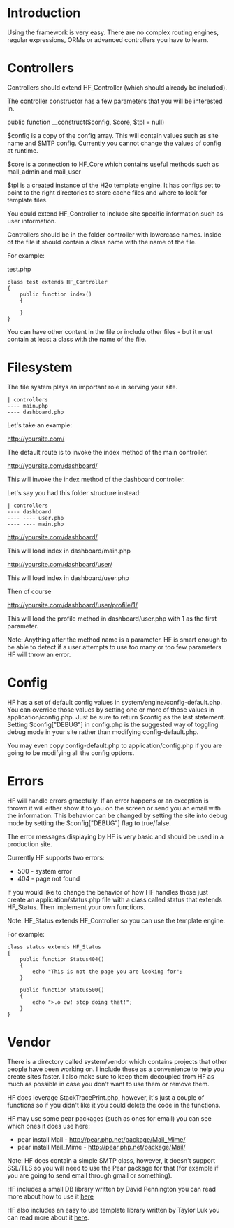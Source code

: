 # Introduction

Using the framework is very easy. There are no complex routing engines, regular expressions, ORMs or advanced controllers you have to learn.

# Controllers

Controllers should extend HF_Controller (which should already be included).

The controller constructor has a few parameters that you will be interested in.

   public function __construct($config, $core, $tpl = null)

$config is a copy of the config array. This will contain values such as site name and SMTP config. Currently you cannot change the values of config at runtime.

$core is a connection to HF_Core which contains useful methods such as mail_admin and mail_user

$tpl is a created instance of the H2o template engine. It has configs set to point to the right directories to store cache files and where to look for template files.

You could extend HF_Controller to include site specific information such as user information.

Controllers should be in the folder controller with lowercase names. Inside of the file it should contain a class name with the name of the file.

For example:

test.php

    class test extends HF_Controller
    {
        public function index()
        {

        }
    }

You can have other content in the file or include other files - but it must contain at least a class with the name of the file.

# Filesystem

The file system plays an important role in serving your site.

    | controllers
    ---- main.php
    ---- dashboard.php

Let's take an example:

http://yoursite.com/

The default route is to invoke the index method of the main controller.

http://yoursite.com/dashboard/

This will invoke the index method of the dashboard controller.

Let's say you had this folder structure instead:

    | controllers
    ---- dashboard
    ---- ---- user.php
    ---- ---- main.php

http://yoursite.com/dashboard/

This will load index in dashboard/main.php

http://yoursite.com/dashboard/user/

This will load index in dashboard/user.php

Then of course

http://yoursite.com/dashboard/user/profile/1/

This will load the profile method in dashboard/user.php with 1 as the first parameter.

Note: Anything after the method name is a parameter. HF is smart enough to be able to detect if a user attempts to use too many or too few parameters HF will throw an error.

# Config

HF has a set of default config values in system/engine/config-default.php. You can override those values by setting one or more of those values in application/config.php. Just be sure to return $config as the last statement. Setting $config["DEBUG"] in config.php is the suggested way of toggling debug mode in your site rather than modifying config-default.php.

You may even copy config-default.php to application/config.php if you are going to be modifying all the config options.

# Errors

HF will handle errors gracefully. If an error happens or an exception is thrown it will either show it to you on the screen or send you an email with the information. This behavior can be changed by setting the site into debug mode by setting the $config["DEBUG"] flag to true/false.

The error messages displaying by HF is very basic and should be used in a production site.

Currently HF supports two errors:

* 500 - system error
* 404 - page not found

If you would like to change the behavior of how HF handles those just create an application/status.php file with a class called status that extends HF_Status. Then implement your own functions.

Note: HF_Status extends HF_Controller so you can use the template engine.

For example:

    class status extends HF_Status
    {
        public function Status404()
        {
            echo "This is not the page you are looking for";
        }

        public function Status500()
        {
            echo ">.o ow! stop doing that!";
        }
    }

# Vendor

There is a directory called system/vendor which contains projects that other people have been working on. I include these as a convenience to help you create sites faster. I also make sure to keep them decoupled from HF as much as possible in case you don't want to use them or remove them.

HF does leverage StackTracePrint.php, however, it's just a couple of functions so if you didn't like it you could delete the code in the functions.

HF may use some pear packages (such as ones for email) you can see which ones it does use here:

* pear install Mail - http://pear.php.net/package/Mail_Mime/
* pear install Mail_Mime - http://pear.php.net/package/Mail/

Note: HF does contain a simple SMTP class, however, it doesn't support SSL/TLS so you will need to use the Pear package for that (for example if you are going to send email through gmail or something).

HF includes a small DB library written by David Pennington you can read more about how to use it [here](https://github.com/Xeoncross/DByte)

HF also includes an easy to use template library written by Taylor Luk you can read more about it [here](https://github.com/speedmax/h2o-php).